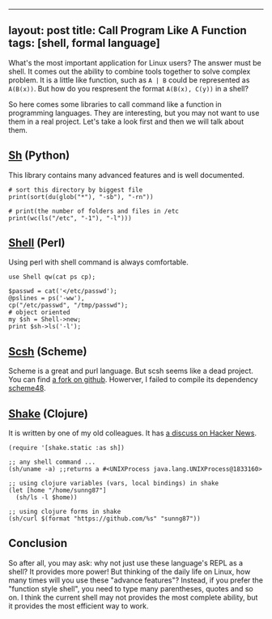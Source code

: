 
---
layout: post
title: Call Program Like A Function
tags: [shell, formal language]
---

What's the most important application for Linux users? The answer must be shell. It comes out the ability to combine tools together to solve complex problem. It is a little like function, such as `A | B` could be represented as `A(B(x))`. But how do you respresent the format `A(B(x), C(y))` in a shell?

So here comes some libraries to call command like a function in programming languages. They are interesting, but you may not want to use them in a real project. Let's take a look first and then we will talk about them.

## [Sh](http://amoffat.github.com/sh/) (Python)

This library contains many advanced features and is well documented.

	# sort this directory by biggest file
	print(sort(du(glob("*"), "-sb"), "-rn"))
	
	# print(the number of folders and files in /etc
	print(wc(ls("/etc", "-1"), "-l")))

## [Shell](http://perldoc.perl.org/Shell.html) (Perl)

Using perl with shell command is always comfortable.

	use Shell qw(cat ps cp);
	
	$passwd = cat('</etc/passwd');
	@pslines = ps('-ww'),
	cp("/etc/passwd", "/tmp/passwd");
	# object oriented
	my $sh = Shell->new;
	print $sh->ls('-l');

## [Scsh](http://www.scsh.net/) (Scheme)

Scheme is a great and purl language. But scsh seems like a dead project. You can find [a fork on github](https://github.com/scheme/scsh). Howerver, I failed to compile its dependency [scheme48](http://s48.org/).

## [Shake](https://github.com/sunng87/shake.git) (Clojure)

It is written by one of my old colleagues. It has [a discuss on Hacker News](http://news.ycombinator.com/item?id=4553076).

	(require '[shake.static :as sh])
	
	;; any shell command ...
	(sh/uname -a) ;;returns a #<UNIXProcess java.lang.UNIXProcess@1833160>
	
	;; using clojure variables (vars, local bindings) in shake
	(let [home "/home/sunng87"]
	  (sh/ls -l $home))
	
	;; using clojure forms in shake
	(sh/curl $(format "https://github.com/%s" "sunng87"))

## Conclusion

So after all, you may ask: why not just use these language's REPL as a shell? It provides more power! But thinking of the daily life on Linux, how many times will you use these "advance features"? Instead, if you prefer the "function style shell", you need to type many parentheses, quotes and so on. I think the current shell may not provides the most complete ability, but it provides the most efficient way to work.
